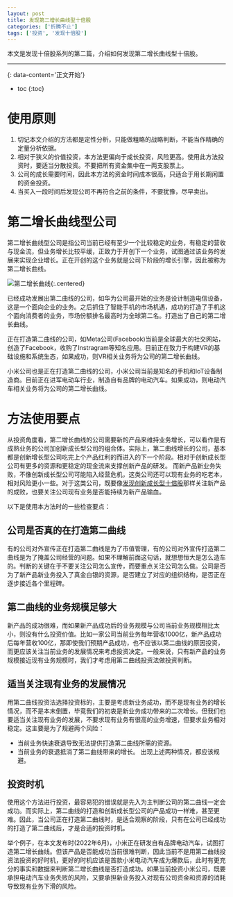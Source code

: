 ```yaml
---
layout: post
title: 发现第二增长曲线型十倍股
categories: ['折腾不止']
tags: ['投资', '发现十倍股']
---
```

本文是发现十倍股系列的第二篇，介绍如何发现第二增长曲线型十倍股。
<!--more-->

***
{: data-content='正文开始'}

* toc 
{:toc}

# 使用原则
1. 切记本文介绍的方法都是定性分析，只能做粗略的战略判断，不能当作精确的定量分析依据。
1. 相对于狭义的价值投资，本方法更偏向于成长投资，风险更高。使用此方法投资时，要适当分散投资。不要把所有资金集中在一两支股票上。
1. 公司的成长需要时间，因此本方法的资金时间成本很高，只适合于用长期闲置的资金投资。
1. 当买入一段时间后发现公司不再符合之前的条件，不要犹豫，尽早卖出。

# 第二增长曲线型公司
第二增长曲线型公司是指公司当前已经有至少一个比较稳定的业务，有稳定的营收与现金流，但业务增长比较平缓，正致力于开创下一个业务，试图通过该业务的发展来实现企业增长。正在开创的这个业务就是公司下阶段的增长引擎，因此被称为第二增长曲线。

![第二增长曲线]({{site.url}}/assets/img/find-tenfold-stocks/second_growth_curve.png){:.centered}

已经成功发展出第二曲线的公司，如华为公司最开始的业务是设计制造电信设备，这是一个面向企业的业务。之后抓住了智能手机的市场机遇，成功的打造了手机这个面向消费者的业务，市场份额排名最高时为全球第二名。打造出了自己的第二增长曲线。

正在打造第二曲线的公司，如Meta公司(Facebook)当前是全球最大的社交网站，创造了Facebook，收购了Instragram等知名应用。目前正在致力于构建VR的基础设施和系统生态，如果成功，则VR相关业务将为公司的第二增长曲线。

小米公司也是正在打造第二曲线的公司，小米公司当前是知名的手机和IoT设备制造商。目前正在进军电动车行业，制造自有品牌的电动汽车。如果成功，则电动汽车相关业务将为公司的第二增长曲线。

# 方法使用要点
从投资角度看，第二增长曲线的公司需要新的产品来维持业务增长，可以看作是有成熟业务的公司加创新成长型公司的组合体。实际上，第二曲线增长的公司，基本都是创新增长型公司吃完上个产品红利的而进入的下一个阶段。相对于创新成长型公司有更多的资源和更稳定的现金流来支撑创新产品的研发。 而新产品新业务失败，不像创新成长型公司可能陷入经营危机，这类公司还可以现有业务的吃老本，相对风险更小一些。对于这类公司，既要像[发现创新成长型十倍股][1]那样关注新产品的成败，也要关注公司现有业务是否能持续为新产品输血。

以下是使用本方法时的一些检查要点：

## 公司是否真的在打造第二曲线
有的公司对外宣传正在打造第二曲线是为了市值管理，有的公司对外宣传打造第二曲线是为了掩盖公司经营的问题。如果不理解前面这句话，就想想恒大是怎么造车的。判断的关键在于不要关注公司怎么宣传，而要重点关注公司怎么做。公司是否为了新产品新业务投入了真金白银的资源，是否建立了对应的组织结构，是否正在逐步接近各个里程碑。

## 第二曲线的业务规模足够大
新产品的成功很难，而如果新产品成功后的业务规模与公司当前业务规模相比太小，则没有什么投资价值。比如一家公司当前业务每年营收1000亿，新产品成功后每年营收100亿，那即使我们预期产品成功，也不应该以第二曲线的原因投资，而更应该关注当前业务的发展情况来考虑投资决定。一般来说，只有新产品的业务规模接近现有业务规模时，我们才考虑用第二曲线投资法做投资判断。

## 适当关注现有业务的发展情况 
用第二曲线投资法选择投资标的，主要是考虑新业务成功，而不是现有业务的增长情况，而不是本末倒置，毕竟我们的初衷是新业务成功带来的二次增长。但我们也要适当关注现有业务的发展，不要求现有业务有很高的业务增速，但要求业务相对稳定。这主要是为了规避两个风险：
- 当前业务快速衰退导致无法提供打造第二曲线所需的资源。
- 当前业务的衰退抵消了第二曲线带来的增长。
出现上述两种情况，都应该规避。

## 投资时机
使用这个方法进行投资，最容易犯的错误就是先入为主判断公司的第二曲线一定会成功。而实际上，第二曲线的打造和创新成长型公司的产品成功一样难，甚至更难。因此，当公司正在打造第二曲线时，是适合观察的阶段，只有在公司已经成功的打造了第二曲线后，才是合适的投资时机。

举个例子，在本文发布时(2022年6月)，小米正在研发自有品牌电动汽车，试图打造第二增长曲线。但该产品是否能成功当前很难判断，因此当前不是用第二曲线投资法投资的好时机，更好的时机应该是首款小米电动汽车成为爆款后，此时有更充分的事实和数据来判断第二增长曲线是否打造成功。如果当前投资小米公司，既要承担电动汽车业务失败的风险，又要承担新业务投入对现有公司资金和资源的消耗导致现有业务下滑的风险。


[1]:find-innovative-growth-tenfold-stocks "发现创新成长型十倍股"